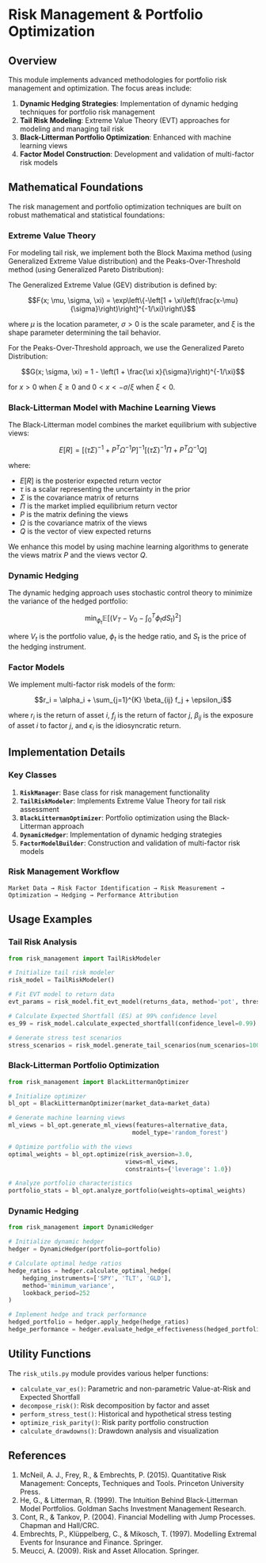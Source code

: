 # Risk Management & Portfolio Optimization

## Overview

This module implements advanced methodologies for portfolio risk management and optimization. The focus areas include:

1. **Dynamic Hedging Strategies**: Implementation of dynamic hedging techniques for portfolio risk management
2. **Tail Risk Modeling**: Extreme Value Theory (EVT) approaches for modeling and managing tail risk
3. **Black-Litterman Portfolio Optimization**: Enhanced with machine learning views
4. **Factor Model Construction**: Development and validation of multi-factor risk models

## Mathematical Foundations

The risk management and portfolio optimization techniques are built on robust mathematical and statistical foundations:

### Extreme Value Theory

For modeling tail risk, we implement both the Block Maxima method (using Generalized Extreme Value distribution) and the Peaks-Over-Threshold method (using Generalized Pareto Distribution):

The Generalized Extreme Value (GEV) distribution is defined by:

$$F(x; \mu, \sigma, \xi) = \exp\left\{-\left[1 + \xi\left(\frac{x-\mu}{\sigma}\right)\right]^{-1/\xi}\right\}$$

where $\mu$ is the location parameter, $\sigma > 0$ is the scale parameter, and $\xi$ is the shape parameter determining the tail behavior.

For the Peaks-Over-Threshold approach, we use the Generalized Pareto Distribution:

$$G(x; \sigma, \xi) = 1 - \left(1 + \frac{\xi x}{\sigma}\right)^{-1/\xi}$$

for $x > 0$ when $\xi \geq 0$ and $0 < x < -\sigma/\xi$ when $\xi < 0$.

### Black-Litterman Model with Machine Learning Views

The Black-Litterman model combines the market equilibrium with subjective views:

$$E[R] = [(\tau \Sigma)^{-1} + P^T \Omega^{-1} P]^{-1} [(\tau \Sigma)^{-1} \Pi + P^T \Omega^{-1} Q]$$

where:
- $E[R]$ is the posterior expected return vector
- $\tau$ is a scalar representing the uncertainty in the prior
- $\Sigma$ is the covariance matrix of returns
- $\Pi$ is the market implied equilibrium return vector
- $P$ is the matrix defining the views
- $\Omega$ is the covariance matrix of the views
- $Q$ is the vector of view expected returns

We enhance this model by using machine learning algorithms to generate the views matrix $P$ and the views vector $Q$.

### Dynamic Hedging

The dynamic hedging approach uses stochastic control theory to minimize the variance of the hedged portfolio:

$$\min_{\phi_t} \mathbb{E}\left[(V_T - V_0 - \int_0^T \phi_t dS_t)^2\right]$$

where $V_t$ is the portfolio value, $\phi_t$ is the hedge ratio, and $S_t$ is the price of the hedging instrument.

### Factor Models

We implement multi-factor risk models of the form:

$$r_i = \alpha_i + \sum_{j=1}^{K} \beta_{ij} f_j + \epsilon_i$$

where $r_i$ is the return of asset $i$, $f_j$ is the return of factor $j$, $\beta_{ij}$ is the exposure of asset $i$ to factor $j$, and $\epsilon_i$ is the idiosyncratic return.

## Implementation Details

### Key Classes

1. **`RiskManager`**: Base class for risk management functionality
2. **`TailRiskModeler`**: Implements Extreme Value Theory for tail risk assessment
3. **`BlackLittermanOptimizer`**: Portfolio optimization using the Black-Litterman approach
4. **`DynamicHedger`**: Implementation of dynamic hedging strategies
5. **`FactorModelBuilder`**: Construction and validation of multi-factor risk models

### Risk Management Workflow

```
Market Data → Risk Factor Identification → Risk Measurement → Optimization → Hedging → Performance Attribution
```

## Usage Examples

### Tail Risk Analysis

```python
from risk_management import TailRiskModeler

# Initialize tail risk modeler
risk_model = TailRiskModeler()

# Fit EVT model to return data
evt_params = risk_model.fit_evt_model(returns_data, method='pot', threshold=0.05)

# Calculate Expected Shortfall (ES) at 99% confidence level
es_99 = risk_model.calculate_expected_shortfall(confidence_level=0.99)

# Generate stress test scenarios
stress_scenarios = risk_model.generate_tail_scenarios(num_scenarios=1000)
```

### Black-Litterman Portfolio Optimization

```python
from risk_management import BlackLittermanOptimizer

# Initialize optimizer
bl_opt = BlackLittermanOptimizer(market_data=market_data)

# Generate machine learning views
ml_views = bl_opt.generate_ml_views(features=alternative_data, 
                                   model_type='random_forest')

# Optimize portfolio with the views
optimal_weights = bl_opt.optimize(risk_aversion=3.0, 
                                 views=ml_views,
                                 constraints={'leverage': 1.0})

# Analyze portfolio characteristics
portfolio_stats = bl_opt.analyze_portfolio(weights=optimal_weights)
```

### Dynamic Hedging

```python
from risk_management import DynamicHedger

# Initialize dynamic hedger
hedger = DynamicHedger(portfolio=portfolio)

# Calculate optimal hedge ratios
hedge_ratios = hedger.calculate_optimal_hedge(
    hedging_instruments=['SPY', 'TLT', 'GLD'],
    method='minimum_variance',
    lookback_period=252
)

# Implement hedge and track performance
hedged_portfolio = hedger.apply_hedge(hedge_ratios)
hedge_performance = hedger.evaluate_hedge_effectiveness(hedged_portfolio)
```

## Utility Functions

The `risk_utils.py` module provides various helper functions:

- `calculate_var_es()`: Parametric and non-parametric Value-at-Risk and Expected Shortfall
- `decompose_risk()`: Risk decomposition by factor and asset
- `perform_stress_test()`: Historical and hypothetical stress testing
- `optimize_risk_parity()`: Risk parity portfolio construction
- `calculate_drawdowns()`: Drawdown analysis and visualization

## References

1. McNeil, A. J., Frey, R., & Embrechts, P. (2015). Quantitative Risk Management: Concepts, Techniques and Tools. Princeton University Press.
2. He, G., & Litterman, R. (1999). The Intuition Behind Black-Litterman Model Portfolios. Goldman Sachs Investment Management Research.
3. Cont, R., & Tankov, P. (2004). Financial Modelling with Jump Processes. Chapman and Hall/CRC.
4. Embrechts, P., Klüppelberg, C., & Mikosch, T. (1997). Modelling Extremal Events for Insurance and Finance. Springer.
5. Meucci, A. (2009). Risk and Asset Allocation. Springer.
